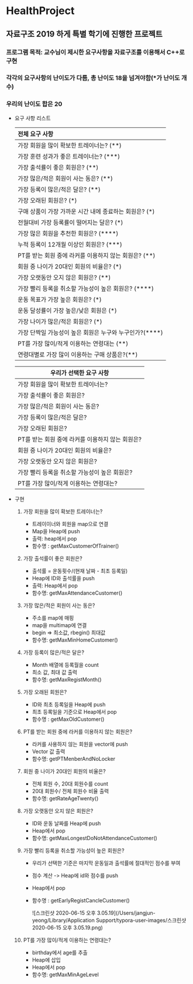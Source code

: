 # HealthProject
## 자료구조 2019 하게 특별 학기에 진행한 프로젝트

### 프로그램 목적: 교수님이 제시한 요구사항을 자료구조를 이용해서 C++로 구현

### 각각의 요구사항의 난이도가 다름, 총 난이도 18을 넘겨야함(*가 난이도 개수)

### 우리의 난이도 합은 20



- 요구 사항 리스트 

  | 전체 요구 사항                                            |
  | :-------------------------------------------------------- |
  | 가장 회원을  많이 확보한 트레이너는? (**)                 |
  | 가장  훈련 성과가 좋은 트레이너는?  (***)                 |
  | 가장  출석률이 좋은 회원은?  (**)                         |
  | 가장  많은/적은  회원이 사는 동은?  (**)                  |
  | 가장  등록이 많은/적은  달은?  (**)                       |
  | 가장  오래된 회원은?  (*)                                 |
  | 구매  상품이 가장 가까운 시간 내에 종료하는  회원은?  (*) |
  | 전월대비  가장 등록률이  떨어지는 달은?   (*)             |
  | 가장  많은 회원을 추천한 회원은?  (****)                  |
  | 누적  등록이 12개월  이상인 회원은? (***)                 |
  | PT를 받는 회원 중에 라커를 이용하지 않는 회원은? (**)     |
  | 회원 중 나이가 20대인 회원의 비율은? (*)                  |
  | 가장 오랫동안 오지 않은 회원은? (**)                      |
  | 가장 빨리 등록을 취소할 가능성이 높은 회원은? (****)      |
  | 운동 목표가 가장 높은 회원은? (*)                         |
  | 운동 달성률이 가장 높은/낮은 회원은 (*)                   |
  | 가장 나이가 많은/적은 회원은? (*)                         |
  | 가장 단짝일 가능성이 높은 회원은 누구와 누구인가?(****)   |
  | PT를 가장 많이/적게 이용하는 연령대는 (**)                |
  | 연령대별로 가장 많이 이용하는 구매 상품은?(**)            |

  | 우리가 선택한 요구 사항                          |
  | ------------------------------------------------ |
  | 가장 회원을 많이 확보한 트레이너는?              |
  | 가장 출석률이 좋은 회원은?                       |
  | 가장 많은/적은 회원이 사는 동은?                 |
  | 가장 등록이 많은/적은 달은?                      |
  | 가장 오래된 회원은?                              |
  | PT를 받는 회원 중에 라커를 이용하지 않는 회원은? |
  | 회원 중 나이가 20대인 회원의 비율은?             |
  | 가장 오랫동안 오지 않은 회원은?                  |
  | 가장 빨리 등록을 취소할 가능성이 높은 회원은?    |
  | PT를 가장 많이/적게 이용하는 연령대는?           |

- 구현 

  1. 가장 회원을 많이 확보한 트레이너는? 
     - 트레이이너와 회원을 map으로 연결 
     - Map을 Heap에 push 
     - 출력: heap에서 pop
     - 함수명 : getMaxCustomerOfTrainer()

  2. 가장 출석률이 좋은 회원은? 
     - 출석률 = 운동횟수/(현재 날짜 - 최초 등록일) 
     - Heap에 ID와 출석률을 push
     - 출력: Heap에서 pop
     - 함수명: getMaxAttendanceCustomer()

  3. 가장 많은/적은 회원이 사는 동은?
     - 주소를 map에 매핑
     - map을 multimap에 연결
     - begin => 최소값, rbegin() 최대값
     - 함수명: getMaxMinHomeCustomer()

  4. 가장 등록이 많은/적은 달은?
     - Month 배열에 등록월을 count
     - 최소 값, 최대 값 출력
     - 함수명: getMaxRegistMonth()

  5. 가장 오래된 회원은?
     - ID와 최초 등록일을 Heap에 push
     - 최초 등록일을 기준으로 Heap에서 pop
     - 함수명 : getMaxOldCustomer()

  6. PT를 받는 회원 중에 라커를 이용하지 않는 회원은?
     - 라커를 사용하지 않는 회원을 vector에 push
     - Vector 값 출력
     - 함수명: getPTMenberAndNoLocker

  7. 회원 중 나이가 20대인 회원의 비율은?
     - 전체 회원 수, 20대 회원수를 count
     - 20대 회원수/ 전체 회원수 비율 출력
     - 함수명: getRateAgeTwenty()

  8. 가장 오랫동안 오지 않은 회원은?
     - ID와 운동 날짜를 Heap에 push
     - Heap에서 pop
     - 함수명: getMaxLongestDoNotAttendanceCustomer()

  9. 가장 빨리 등록을 취소할 가능성이 높은 회원은?

     - 우리가 선택한 기준은 마지막 운동일과 출석률에 절대적인 점수를 부여 

     - 점수 계산 -> Heap에 id와 점수를 push

     - Heap에서 pop

     - 함수명 : getEarlyRegistCancleCustomer()

       ![스크린샷 2020-06-15 오후 3.05.19](/Users/jangjun-yeong/Library/Application Support/typora-user-images/스크린샷 2020-06-15 오후 3.05.19.png)

       

  10. PT를 가장 많이/적게 이용하는 연령대는?
      - birthday에서 age를 추출
      - Heap에 삽입
      - Heap에서 pop
      - 함수명: getMaxMinAgeLevel